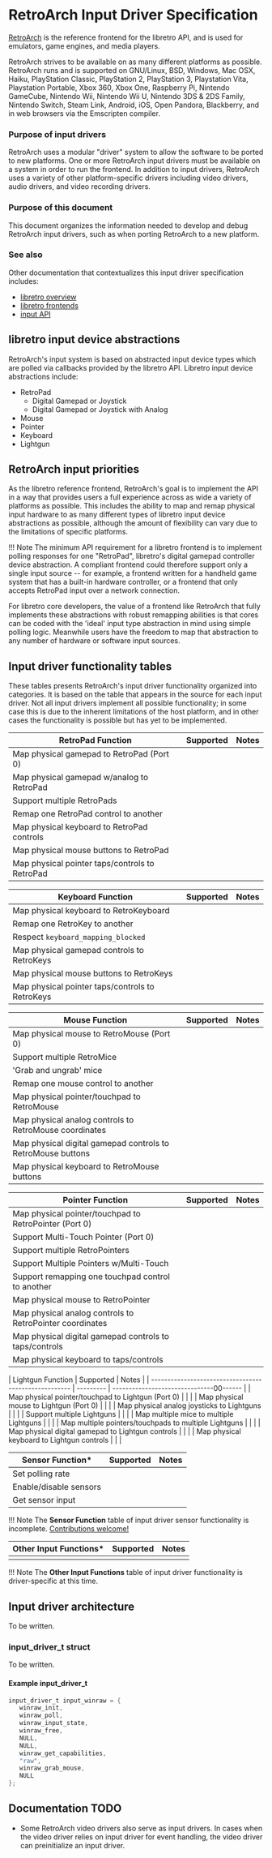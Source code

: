 # RetroArch Input Driver Specification
[RetroArch](http://retroarch.com) is the reference frontend for the libretro API, and is used for emulators, game engines, and media players.

RetroArch strives to be available on as many different platforms as possible. RetroArch runs and is supported on GNU/Linux, BSD, Windows, Mac OSX, Haiku, PlayStation Classic, PlayStation 2, PlayStation 3, Playstation Vita, Playstation Portable, Xbox 360, Xbox One, Raspberry Pi, Nintendo GameCube, Nintendo Wii, Nintendo Wii U, Nintendo 3DS & 2DS Family, Nintendo Switch, Steam Link, Android, iOS, Open Pandora, Blackberry, and in web browsers via the Emscripten compiler.

### Purpose of input drivers
RetroArch uses a modular "driver" system to allow the software to be ported to new platforms. One or more RetroArch input drivers must be available on a system in order to run the frontend. In addition to input drivers, RetroArch uses a variety of other platform-specific drivers including video drivers, audio drivers, and video recording drivers.

### Purpose of this document
This document organizes the information needed to develop and debug RetroArch input drivers, such as when porting RetroArch to a new platform.

### See also
Other documentation that contextualizes this input driver specification includes:
* [libretro overview](./libretro-overview.md)
* [libretro frontends](./frontends.md)
* [input API](./input-api.md)

## libretro input device abstractions
RetroArch's input system is based on abstracted input device types which are polled via callbacks provided by the libretro API. Libretro input device abstractions include:

 * RetroPad
    - Digital Gamepad or Joystick
    - Digital Gamepad or Joystick with Analog
 * Mouse
 * Pointer
 * Keyboard
 * Lightgun

## RetroArch input priorities
As the libretro reference frontend, RetroArch's goal is to implement the API in a way that provides users a full experience across as wide a variety of platforms as possible. This includes the ability to map and remap physical input hardware to as many different types of libretro input device abstractions as possible, although the amount of flexibility can vary due to the limitations of specific platforms.

!!! Note
    The minimum API requirement for a libretro frontend is to implement polling responses for one "RetroPad", libretro's digital gamepad controller device abstraction. A compliant frontend could therefore support only a single input source -- for example, a frontend written for a handheld game system that has a built-in hardware controller, or a frontend that only accepts RetroPad input over a network connection.

For libretro core developers, the value of a frontend like RetroArch that fully implements these abstractions with robust remapping abilities is that cores can be coded with the 'ideal' input type abstraction in mind using simple polling logic. Meanwhile users have the freedom to map that abstraction to any number of hardware or software input sources.

## Input driver functionality tables
These tables presents RetroArch's input driver functionality organized into categories. It is based on the table that appears in the source for each input driver. Not all input drivers implement all possible functionality; in some case this is due to the inherent limitations of the host platform, and in other cases the functionality is possible but has yet to be implemented.

| RetroPad Function                              | Supported | Notes                                   |
| ---------------------------------------------- | --------- | --------------------------------------- |
| Map physical gamepad to RetroPad (Port 0)       |           |                                         |
| Map physical gamepad w/analog to RetroPad       |           |                                         |
| Support multiple RetroPads                     |           |                                         |
| Remap one RetroPad control to another          |           |                                         |
| Map physical keyboard to RetroPad controls     |           |                                         |
| Map physical mouse buttons to RetroPad         |           |                                         |
| Map physical pointer taps/controls to RetroPad |           |                                         |

| Keyboard Function                               | Supported | Notes                                   |
| ----------------------------------------------- | --------- | --------------------------------------- |
| Map physical keyboard to RetroKeyboard          |           |                                         |
| Remap one RetroKey to another                   |           |                                         |
| Respect `keyboard_mapping_blocked`              |           |                                         |
| Map physical gamepad controls to RetroKeys       |           |                                         |
| Map physical mouse buttons to RetroKeys         |           |                                         |
| Map physical pointer taps/controls to RetroKeys |           |                                         |

| Mouse Function                                             | Supported | Notes                                   |
| ---------------------------------------------------------- | --------- | --------------------------------------- |
| Map physical mouse to RetroMouse (Port 0)                  |           |                                         |
| Support multiple RetroMice                                 |           |                                         |
| 'Grab and ungrab' mice                                     |           |                                         |
| Remap one mouse control to another                         |           |                                         |
| Map physical pointer/touchpad to RetroMouse                |           |                                         |
| Map physical analog controls to RetroMouse coordinates     |           |                                         |
| Map physical digital gamepad controls to RetroMouse buttons |           |                                         |
| Map physical keyboard to RetroMouse buttons                |           |                                         |

| Pointer Function                                         | Supported | Notes                                   |
| -------------------------------------------------------- | --------- | --------------------------------------- |
| Map physical pointer/touchpad to RetroPointer (Port 0)   |           |                                         |
| Support Multi-Touch Pointer (Port 0)                     |           |                                         |
| Support multiple RetroPointers                           |           |                                         |
| Support Multiple Pointers w/Multi-Touch                  |           |                                         |
| Support remapping one touchpad control to another        |           |                                         |
| Map physical mouse to RetroPointer                       |           |                                         |
| Map physical analog controls to RetroPointer coordinates |           |                                         |
| Map physical digital gamepad controls to taps/controls    |           |                                         |
| Map physical keyboard to taps/controls                   |           |                                         |

| Lightgun Function                                     | Supported | Notes                                   |
| ----------------------------------------------------- | --------- | -------------------------------00------ |
| Map physical pointer/touchpad to Lightgun (Port 0)    |           |                                         |
| Map physical mouse to Lightgun (Port 0)               |           |                                         |
| Map physical analog joysticks to Lightguns            |           |                                         |
| Support multiple Lightguns                            |           |                                         |
| Map multiple mice to multiple Lightguns               |           |                                         |
| Map multiple pointers/touchpads to multiple Lightguns |           |                                         |
| Map physical digital gamepad to Lightgun controls      |           |                                         |
| Map physical keyboard to Lightgun controls            |           |                                         |

| Sensor Function*                           | Supported | Notes                                   |
| ------------------------------------------ | --------- | --------------------------------------- |
| Set polling rate                           |           |                                         |
| Enable/disable sensors                     |           |                                         |
| Get sensor input                           |           |                                         |

!!! Note
The **Sensor Function** table of input driver sensor functionality is incomplete. [Contributions welcome!](../../../meta/how-to-contribute.md)

| Other Input Functions*                                      | Supported | Notes                                |
| ----------------------------------------------------------- | --------- | ------------------------------------ |
|                                                             |           |                                      |

!!! Note
The **Other Input Functions** table of input driver functionality is driver-specific at this time.

## Input driver architecture
To be written.

### input_driver_t struct
To be written.

#### Example input_driver_t
```c
input_driver_t input_winraw = {
   winraw_init,
   winraw_poll,
   winraw_input_state,
   winraw_free,
   NULL,
   NULL,
   winraw_get_capabilities,
   "raw",
   winraw_grab_mouse,
   NULL
};
```

## Documentation TODO
* Some RetroArch video drivers also serve as input drivers. In cases when the video driver relies on input driver for event handling, the video driver can preinitialize an input driver.
